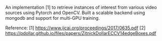 An implementation [1] to retrieve instances of interest from various video sources using Pytorch and OpenCV. Built a scalable backend using mongodb and support for multi-GPU training.


Reference:
[1] https://www.ijcai.org/proceedings/2017/0635.pdf
[2] https://pdollar.github.io/files/papers/ZitnickDollarECCV14edgeBoxes.pdf
